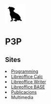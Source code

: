 <html lang="en">
<head>
    <meta charset="UTF-8">
    <meta name="viewport" content="width=device-width, initial-scale=1.0">
    <title>Document</title>
    <link rel="stylesheet" href="estils.css">
    <img src="logo_txiki_2.png" width="64" height="64">
</head>
<body>
    <h1> P3P </h1>
<article>
<h2>Sites</h2>
    <li> 
        <a href="https://sites.google.com/xtec.cat/programacio/">Programming</a> 
    </li>
    <li> 
        <a href="https://sites.google.com/xtec.cat/libreofficecalc/">Libreoffice Calc </a>
    </li>
    <li> 
        <a href="https://sites.google.com/xtec.cat/libreofficewriter">Libreoffice Writer </a>
    </li>
    <li> 
        <a href="https://sites.google.com/xtec.cat/libreofficebase/">Libreoffice BASE </a> 
    </li>
    <li>
        <a href="https://sites.google.com/xtec.cat/publicacions/">Publicacions </a>
    </li>
    <li> Multimedia </li>
</article>
</body>
</html>
